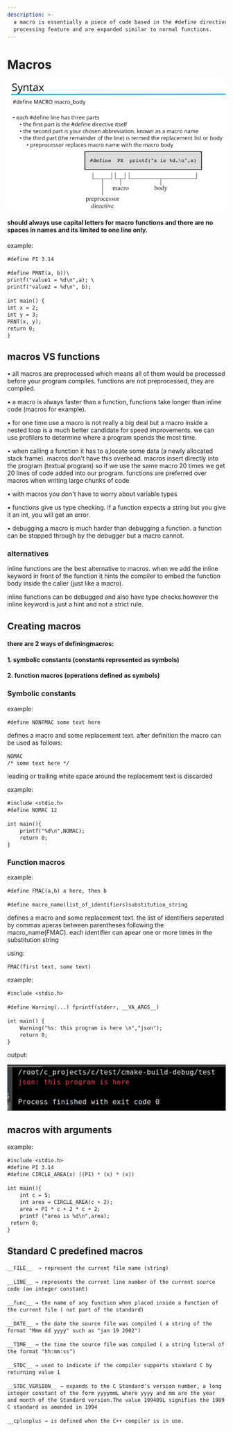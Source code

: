 ```yaml
---
description: >-
  a macro is essentially a piece of code based in the #define directive. a text
  processing feature and are expanded similar to normal functions.
---
```


# Macros

![](../../.gitbook/assets/77777.png)

#### should always use capital letters for macro functions and there are no spaces in names and its limited to one line only.

example:

```
#define PI 3.14

#define PRNT(a, b))\
printf("value1 = %d\n",a); \
printf("value2 = %d\n", b);

int main() {
int x = 2;
int y = 3;
PRNT(x, y);
return 0;
}
```

## macros VS functions

• all macros are preprocessed which means all of them would be processed before your program compiles. functions are not preprocessed, they are compiled.

• a macro is always faster than a function, functions take longer than inline code (macros for example).

• for one time use a macro is not really a big deal but a macro inside a nested loop is a much better candidate for speed improvements. we can use profilers to determine where a program spends the most time.

• when calling a function it has to a,locate some data (a newly allocated stack frame). macros don't have this overhead. macros insert directly into the program (textual program) so if we use the same macro 20 times we get 20 lines of code added into our program. functions are preferred over macros when writing large chunks of code

• with macros you don't have to worry about variable types

• functions give us type checking. if a function expects a string but you give it an int, you will get an error.

• debugging a macro is much harder than debugging a function. a function can be stopped through by the debugger but a macro cannot.

### alternatives

inline functions are the best alternative to macros. when we add the inline keyword in front of the function it hints the compiler to embed the function body inside the caller (just like a macro).

inline functions can be debugged and also have type checks.however the inline keyword is just a hint and not a strict rule.

## Creating macros

#### there are 2 ways of definingmacros:

#### 1. symbolic constants (constants represented as symbols)

#### 2. function macros (operations defined as symbols)

### Symbolic constants

example:

```
#define NONFMAC some text here
```

defines a macro and some replacement text. after definition the macro can be used as follows:

```
NOMAC
/* some text here */
```

leading or trailing white space around the replacement text is discarded

example:

```
#include <stdio.h>
#define NOMAC 12

int main(){
    printf("%d\n",NOMAC);
    return 0;
}
```

### Function macros

example:

```
#define FMAC(a,b) a here, then b

#define macro_name(list_of_identifiers)substitution_string
```

defines a macro and some replacement text. the list of identifiers seperated by commas aperas between parentheses following the macro\_name(FMAC). each identifier can apear one or more times in the substitution string

using:

```
FMAC(first text, some text)
```

example:

```
#include <stdio.h>

#define Warning(...) fprintf(stderr, __VA_ARGS__)

int main() {
    Warning("%s: this program is here \n","json");
    return 0;
}
```

output:

![](../../.gitbook/assets/6565.png)

## macros with arguments

example:

```
#include <stdio.h>
#define PI 3.14
#define CIRCLE_AREA(x) ((PI) * (x) * (x))

int main(){
    int c = 5;
    int area = CIRCLE_AREA(c + 2);
    area = PI * c + 2 * c + 2;
    printf ("area is %d\n",area);
 return 0;
}
```

## Standard C predefined macros

```
__FILE__  → represent the current file name (string)

__LINE__ → represents the current line number of the current source code (an integer constant)

__func__ → the name of any function when placed inside a function of the current file ( not part of the standard) 

__DATE__ → the date the source file was compiled ( a string of the format "Mmm dd yyyy" such as "jan 19 2002")

__TIME__ → the time the source file was compiled ( a string literal of the format "hh:mm:ss")

__STDC__ → used to indicate if the compiler supports standard C by returning value 1

__STDC_VERSION__ → expands to the C Standard’s version number, a long integer constant of the form yyyymmL where yyyy and mm are the year and month of the Standard version.The value 199409L signifies the 1989 C standard as amended in 1994

__cplusplus → is defined when the C++ compiler is in use.
```
